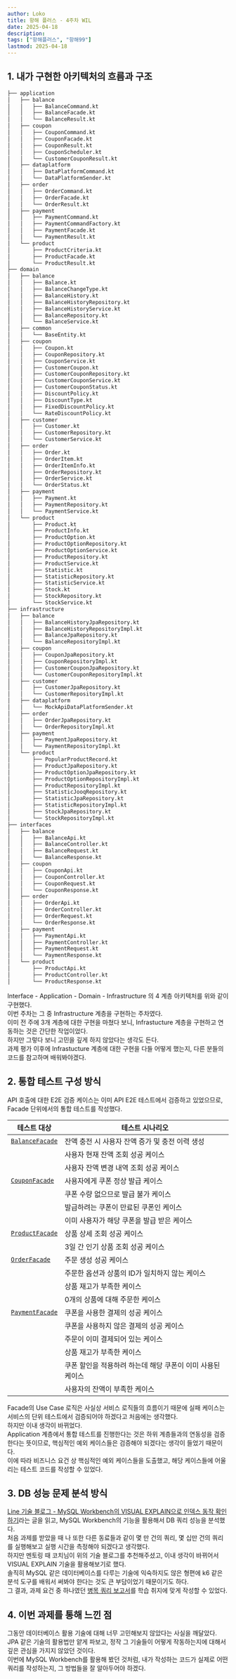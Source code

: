 ```yaml
---
author: Loko
title: 항해 플러스 - 4주차 WIL
date: 2025-04-18
description:
tags: ["항해플러스", "항해99"]
lastmod: 2025-04-18
---
```


## 1. 내가 구현한 아키텍처의 흐름과 구조

```sh
├── application
│   ├── balance
│   │   ├── BalanceCommand.kt
│   │   ├── BalanceFacade.kt
│   │   └── BalanceResult.kt
│   ├── coupon
│   │   ├── CouponCommand.kt
│   │   ├── CouponFacade.kt
│   │   ├── CouponResult.kt
│   │   ├── CouponScheduler.kt
│   │   └── CustomerCouponResult.kt
│   ├── dataplatform
│   │   ├── DataPlatformCommand.kt
│   │   └── DataPlatformSender.kt
│   ├── order
│   │   ├── OrderCommand.kt
│   │   ├── OrderFacade.kt
│   │   └── OrderResult.kt
│   ├── payment
│   │   ├── PaymentCommand.kt
│   │   ├── PaymentCommandFactory.kt
│   │   ├── PaymentFacade.kt
│   │   └── PaymentResult.kt
│   └── product
│       ├── ProductCriteria.kt
│       ├── ProductFacade.kt
│       └── ProductResult.kt
├── domain
│   ├── balance
│   │   ├── Balance.kt
│   │   ├── BalanceChangeType.kt
│   │   ├── BalanceHistory.kt
│   │   ├── BalanceHistoryRepository.kt
│   │   ├── BalanceHistoryService.kt
│   │   ├── BalanceRepository.kt
│   │   └── BalanceService.kt
│   ├── common
│   │   └── BaseEntity.kt
│   ├── coupon
│   │   ├── Coupon.kt
│   │   ├── CouponRepository.kt
│   │   ├── CouponService.kt
│   │   ├── CustomerCoupon.kt
│   │   ├── CustomerCouponRepository.kt
│   │   ├── CustomerCouponService.kt
│   │   ├── CustomerCouponStatus.kt
│   │   ├── DiscountPolicy.kt
│   │   ├── DiscountType.kt
│   │   ├── FixedDiscountPolicy.kt
│   │   └── RateDiscountPolicy.kt
│   ├── customer
│   │   ├── Customer.kt
│   │   ├── CustomerRepository.kt
│   │   └── CustomerService.kt
│   ├── order
│   │   ├── Order.kt
│   │   ├── OrderItem.kt
│   │   ├── OrderItemInfo.kt
│   │   ├── OrderRepository.kt
│   │   ├── OrderService.kt
│   │   └── OrderStatus.kt
│   ├── payment
│   │   ├── Payment.kt
│   │   ├── PaymentRepository.kt
│   │   └── PaymentService.kt
│   └── product
│       ├── Product.kt
│       ├── ProductInfo.kt
│       ├── ProductOption.kt
│       ├── ProductOptionRepository.kt
│       ├── ProductOptionService.kt
│       ├── ProductRepository.kt
│       ├── ProductService.kt
│       ├── Statistic.kt
│       ├── StatisticRepository.kt
│       ├── StatisticService.kt
│       ├── Stock.kt
│       ├── StockRepository.kt
│       └── StockService.kt
├── infrastructure
│   ├── balance
│   │   ├── BalanceHistoryJpaRepository.kt
│   │   ├── BalanceHistoryRepositoryImpl.kt
│   │   ├── BalanceJpaRepository.kt
│   │   └── BalanceRepositoryImpl.kt
│   ├── coupon
│   │   ├── CouponJpaRepository.kt
│   │   ├── CouponRepositoryImpl.kt
│   │   ├── CustomerCouponJpaRepository.kt
│   │   └── CustomerCouponRepositoryImpl.kt
│   ├── customer
│   │   ├── CustomerJpaRepository.kt
│   │   └── CustomerRepositoryImpl.kt
│   ├── dataplatform
│   │   └── MockApiDataPlatformSender.kt
│   ├── order
│   │   ├── OrderJpaRepository.kt
│   │   └── OrderRepositoryImpl.kt
│   ├── payment
│   │   ├── PaymentJpaRepository.kt
│   │   └── PaymentRepositoryImpl.kt
│   └── product
│       ├── PopularProductRecord.kt
│       ├── ProductJpaRepository.kt
│       ├── ProductOptionJpaRepository.kt
│       ├── ProductOptionRepositoryImpl.kt
│       ├── ProductRepositoryImpl.kt
│       ├── StatisticJooqRepository.kt
│       ├── StatisticJpaRepository.kt
│       ├── StatisticRepositoryImpl.kt
│       ├── StockJpaRepository.kt
│       └── StockRepositoryImpl.kt
├── interfaces
│   ├── balance
│   │   ├── BalanceApi.kt
│   │   ├── BalanceController.kt
│   │   ├── BalanceRequest.kt
│   │   └── BalanceResponse.kt
│   ├── coupon
│   │   ├── CouponApi.kt
│   │   ├── CouponController.kt
│   │   ├── CouponRequest.kt
│   │   └── CouponResponse.kt
│   ├── order
│   │   ├── OrderApi.kt
│   │   ├── OrderController.kt
│   │   ├── OrderRequest.kt
│   │   └── OrderResponse.kt
│   ├── payment
│   │   ├── PaymentApi.kt
│   │   ├── PaymentController.kt
│   │   ├── PaymentRequest.kt
│   │   └── PaymentResponse.kt
│   └── product
│       ├── ProductApi.kt
│       ├── ProductController.kt
│       └── ProductResponse.kt
```

Interface - Application - Domain - Infrastructure 의 4 계층 아키텍처를 위와 같이 구현했다.  
이번 주차는 그 중 Infrastructure 계층을 구현하는 주차였다.  
이미 전 주에 3개 계층에 대한 구현을 마쳤다 보니, Infrastucture 계층을 구현하고 연동하는 것은 간단한 작업이었다.  
하지만 그렇다 보니 고민을 깊게 하지 않았다는 생각도 든다.  
과제 평가 이후에 Infrastucture 계층에 대한 구현을 다들 어떻게 했는지, 다른 분들의 코드를 참고하며 배워봐야겠다.

## 2. 통합 테스트 구성 방식

API 호출에 대한 E2E 검증 케이스는 이미 API E2E 테스트에서 검증하고 있었으므로, Facade 단위에서의 통합 테스트를 작성했다.

| 테스트 대상 | 테스트 시나리오 |
|-------------|-----------------|
| [`BalanceFacade`](https://github.com/nmin11/hhplus-e-commerce/pull/25/files#diff-1ddd4a79b9fde7ab8b7ab0e3443ae86342d7be7d4cdddf8c12eee240cb2ef47d) | 잔액 충전 시 사용자 잔액 증가 및 충전 이력 생성 |
|  | 사용자 현재 잔액 조회 성공 케이스 |
|  | 사용자 잔액 변경 내역 조회 성공 케이스 |
| [`CouponFacade`](https://github.com/nmin11/hhplus-e-commerce/pull/25/files#diff-ffb84d0d78cef36af18952a9d6ad96885c6e5c31e23d11af5be5d77f817257bd) | 사용자에게 쿠폰 정상 발급 케이스 |
|  | 쿠폰 수량 없으므로 발급 불가 케이스 |
|  | 발급하려는 쿠폰이 만료된 쿠폰인 케이스 |
|  | 이미 사용자가 해당 쿠폰을 발급 받은 케이스 |
| [`ProductFacade`](https://github.com/nmin11/hhplus-e-commerce/pull/25/files#diff-9b1408d5b2e5de90094345a427847db3fbfb1c016438708af7abcb63ef28a60e) | 상품 상세 조회 성공 케이스 |
|  | 3일 간 인기 상품 조회 성공 케이스 |
| [`OrderFacade`](https://github.com/nmin11/hhplus-e-commerce/pull/25/files#diff-67e2cc83f1ffa6ece6d246d8d57529b280bdf4602f15e8112745d002fa7e928e) | 주문 생성 성공 케이스 |
|  | 주문한 옵션과 상품의 ID가 일치하지 않는 케이스 |
|  | 상품 재고가 부족한 케이스 |
|  | 0개의 상품에 대해 주문한 케이스 |
| [`PaymentFacade`](https://github.com/nmin11/hhplus-e-commerce/pull/25/files#diff-e6640ba2a3f8e79612bdba4aa2e9ba062b5c00d2e6fcd5aed0b88e081150e326) | 쿠폰을 사용한 결제의 성공 케이스 |
|  | 쿠폰을 사용하지 않은 결제의 성공 케이스 |
|  | 주문이 이미 결제되어 있는 케이스 |
|  | 상품 재고가 부족한 케이스 |
|  | 쿠폰 할인을 적용하려 하는데 해당 쿠폰이 이미 사용된 케이스 |
|  | 사용자의 잔액이 부족한 케이스 |

Facade의 Use Case 로직은 사실상 서비스 로직들의 흐름이기 때문에 실패 케이스는 서비스의 단위 테스트에서 검증되어야 하겠다고 처음에는 생각했다.  
하지만 이내 생각이 바뀌었다.  
Application 계층에서 통합 테스트를 진행한다는 것은 하위 계층들과의 연동성을 검증한다는 뜻이므로, 핵심적인 예외 케이스들은 검증해야 되겠다는 생각이 들었기 때문이다.  
이에 따라 비즈니스 요건 상 핵심적인 예외 케이스들을 도출했고, 해당 케이스들에 어울리는 테스트 코드를 작성할 수 있었다.

## 3. DB 성능 문제 분석 방식

[Line 기술 블로그 - MySQL Workbench의 VISUAL EXPLAIN으로 인덱스 동작 확인하기](https://engineering.linecorp.com/ko/blog/mysql-workbench-visual-explain-index)라는 글을 읽고, MySQL Workbench의 기능을 활용해서 DB 쿼리 성능을 분석했다.  
처음 과제를 받았을 때 나 또한 다른 동료들과 같이 몇 만 건의 쿼리, 몇 십만 건의 쿼리를 실행해보고 실행 시간을 측정해야 되겠다고 생각했다.  
하지만 멘토링 때 코치님이 위의 기술 블로그를 추천해주셨고, 이내 생각이 바뀌어서 VISUAL EXPLAIN 기술을 활용해보기로 했다.  
솔직히 MySQL 같은 데이터베이스를 다루는 기술에 익숙하지도 않은 형편에 k6 같은 분석 도구를 배워서 써봐야 한다는 것도 큰 부담이었기 때문이기도 하다.  
그 결과, 과제 요건 중 하나였던 [병목 쿼리 보고서](https://github.com/nmin11/hhplus-e-commerce/wiki/%EB%B3%91%EB%AA%A9-%EC%BF%BC%EB%A6%AC-%EB%B3%B4%EA%B3%A0%EC%84%9C)를 학습 취지에 맞게 작성할 수 있었다.

## 4. 이번 과제를 통해 느낀 점

그동안 데이터베이스 활용 기술에 대해 너무 고민해보지 않았다는 사실을 깨달았다.  
JPA 같은 기술의 활용법만 얕게 파보고, 정작 그 기술들이 어떻게 작동하는지에 대해서 깊은 관심을 가지지 않았던 것이다.  
이번에 MySQL Workbench를 활용해 봤던 것처럼, 내가 작성하는 코드가 실제로 어떤 쿼리를 작성하는지, 그 방법들을 잘 알아두어야 하겠다.
